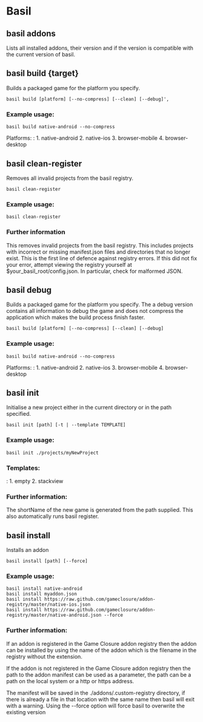 # Basil

## basil addons

Lists all installed addons, their version and if the version is compatible with the current version of basil.

## basil build {target}

Builds a packaged game for the platform you specify.
~~~
basil build [platform] [--no-compress] [--clean] [--debug]',
~~~

### Example usage:
~~~
basil build native-android --no-compress
~~~

Platforms:
:    1. native-android
    2. native-ios
    3. browser-mobile
    4. browser-desktop

## basil clean-register

Removes all invalid projects from the basil registry.
~~~
basil clean-register
~~~

### Example usage:
~~~
basil clean-register
~~~

### Further information
This removes invalid projects from the basil registry. This includes projects with
incorrect or missing manifest.json files and directories that no longer exist.
This is the first line of defence against registry errors. If this did not fix your error,
attempt viewing the registry yourself at $your_basil_root/config.json. In particular, check
for malformed JSON.

## basil debug

Builds a packaged game for the platform you specify.
The a debug version contains all information to debug the game and does not compress
the application which makes the build process finish faster.

~~~
basil build [platform] [--no-compress] [--clean] [--debug]
~~~

### Example usage:
~~~
basil build native-android --no-compress
~~~

Platforms:
:    1. native-android
    2. native-ios
    3. browser-mobile
    4. browser-desktop

## basil init

Initialise a new project either in the current directory or in the path specified.
~~~
basil init [path] [-t | --template TEMPLATE]
~~~

### Example usage:
~~~
basil init ./projects/myNewProject
~~~

### Templates:
:    1. empty
    2. stackview

### Further information:
The shortName of the new game is generated from the path supplied.
This also automatically runs basil register.

## basil install

Installs an addon
~~~
basil install [path] [--force]
~~~

### Example usage:
~~~
basil install native-android
basil install myaddon.json
basil install https://raw.github.com/gameclosure/addon-registry/master/native-ios.json
basil install https://raw.github.com/gameclosure/addon-registry/master/native-android.json --force
~~~

### Further information:
If an addon is registered in the Game Closure addon registry then the addon can be installed by
using the name of the addon which is the filename in the registry without the extension.

If the addon is not registered in the Game Closure addon registry then the path to the addon
manifest can be used as a parameter, the path can be a path on the local system or a http or https
address.

The manifest will be saved in the ./addons/.custom-registry directory, if there is already a file
in that location with the same name then basil will exit with a warning. Using the --force option
will force basil to overwrite the existing version

